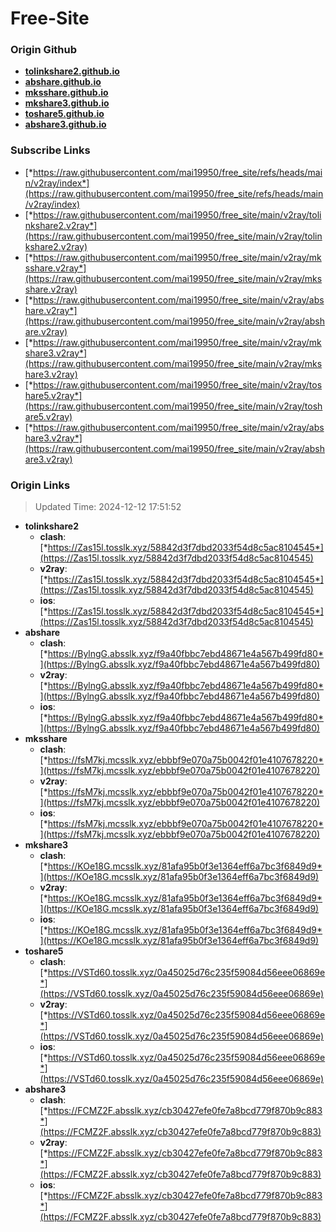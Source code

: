 # Free-Site

### Origin Github

- [**tolinkshare2.github.io**](https://github.com/tolinkshare2/tolinkshare2.github.io)
- [**abshare.github.io**](https://github.com/abshare/abshare.github.io)
- [**mksshare.github.io**](https://github.com/mksshare/mksshare.github.io)
- [**mkshare3.github.io**](https://github.com/mkshare3/mkshare3.github.io)
- [**toshare5.github.io**](https://github.com/toshare5/toshare5.github.io)
- [**abshare3.github.io**](https://github.com/abshare3/abshare3.github.io)

### Subscribe Links

- [*https://raw.githubusercontent.com/mai19950/free_site/refs/heads/main/v2ray/index*](https://raw.githubusercontent.com/mai19950/free_site/refs/heads/main/v2ray/index)
- [*https://raw.githubusercontent.com/mai19950/free_site/main/v2ray/tolinkshare2.v2ray*](https://raw.githubusercontent.com/mai19950/free_site/main/v2ray/tolinkshare2.v2ray)
- [*https://raw.githubusercontent.com/mai19950/free_site/main/v2ray/mksshare.v2ray*](https://raw.githubusercontent.com/mai19950/free_site/main/v2ray/mksshare.v2ray)
- [*https://raw.githubusercontent.com/mai19950/free_site/main/v2ray/abshare.v2ray*](https://raw.githubusercontent.com/mai19950/free_site/main/v2ray/abshare.v2ray)
- [*https://raw.githubusercontent.com/mai19950/free_site/main/v2ray/mkshare3.v2ray*](https://raw.githubusercontent.com/mai19950/free_site/main/v2ray/mkshare3.v2ray)
- [*https://raw.githubusercontent.com/mai19950/free_site/main/v2ray/toshare5.v2ray*](https://raw.githubusercontent.com/mai19950/free_site/main/v2ray/toshare5.v2ray)
- [*https://raw.githubusercontent.com/mai19950/free_site/main/v2ray/abshare3.v2ray*](https://raw.githubusercontent.com/mai19950/free_site/main/v2ray/abshare3.v2ray)

### Origin Links

> Updated Time: 2024-12-12 17:51:52

- **tolinkshare2**
  - **clash**: [*https://Zas15l.tosslk.xyz/58842d3f7dbd2033f54d8c5ac8104545*](https://Zas15l.tosslk.xyz/58842d3f7dbd2033f54d8c5ac8104545)
  - **v2ray**: [*https://Zas15l.tosslk.xyz/58842d3f7dbd2033f54d8c5ac8104545*](https://Zas15l.tosslk.xyz/58842d3f7dbd2033f54d8c5ac8104545)
  - **ios**: [*https://Zas15l.tosslk.xyz/58842d3f7dbd2033f54d8c5ac8104545*](https://Zas15l.tosslk.xyz/58842d3f7dbd2033f54d8c5ac8104545)
- **abshare**
  - **clash**: [*https://BylngG.absslk.xyz/f9a40fbbc7ebd48671e4a567b499fd80*](https://BylngG.absslk.xyz/f9a40fbbc7ebd48671e4a567b499fd80)
  - **v2ray**: [*https://BylngG.absslk.xyz/f9a40fbbc7ebd48671e4a567b499fd80*](https://BylngG.absslk.xyz/f9a40fbbc7ebd48671e4a567b499fd80)
  - **ios**: [*https://BylngG.absslk.xyz/f9a40fbbc7ebd48671e4a567b499fd80*](https://BylngG.absslk.xyz/f9a40fbbc7ebd48671e4a567b499fd80)
- **mksshare**
  - **clash**: [*https://fsM7kj.mcsslk.xyz/ebbbf9e070a75b0042f01e4107678220*](https://fsM7kj.mcsslk.xyz/ebbbf9e070a75b0042f01e4107678220)
  - **v2ray**: [*https://fsM7kj.mcsslk.xyz/ebbbf9e070a75b0042f01e4107678220*](https://fsM7kj.mcsslk.xyz/ebbbf9e070a75b0042f01e4107678220)
  - **ios**: [*https://fsM7kj.mcsslk.xyz/ebbbf9e070a75b0042f01e4107678220*](https://fsM7kj.mcsslk.xyz/ebbbf9e070a75b0042f01e4107678220)
- **mkshare3**
  - **clash**: [*https://KOe18G.mcsslk.xyz/81afa95b0f3e1364eff6a7bc3f6849d9*](https://KOe18G.mcsslk.xyz/81afa95b0f3e1364eff6a7bc3f6849d9)
  - **v2ray**: [*https://KOe18G.mcsslk.xyz/81afa95b0f3e1364eff6a7bc3f6849d9*](https://KOe18G.mcsslk.xyz/81afa95b0f3e1364eff6a7bc3f6849d9)
  - **ios**: [*https://KOe18G.mcsslk.xyz/81afa95b0f3e1364eff6a7bc3f6849d9*](https://KOe18G.mcsslk.xyz/81afa95b0f3e1364eff6a7bc3f6849d9)
- **toshare5**
  - **clash**: [*https://VSTd60.tosslk.xyz/0a45025d76c235f59084d56eee06869e*](https://VSTd60.tosslk.xyz/0a45025d76c235f59084d56eee06869e)
  - **v2ray**: [*https://VSTd60.tosslk.xyz/0a45025d76c235f59084d56eee06869e*](https://VSTd60.tosslk.xyz/0a45025d76c235f59084d56eee06869e)
  - **ios**: [*https://VSTd60.tosslk.xyz/0a45025d76c235f59084d56eee06869e*](https://VSTd60.tosslk.xyz/0a45025d76c235f59084d56eee06869e)
- **abshare3**
  - **clash**: [*https://FCMZ2F.absslk.xyz/cb30427efe0fe7a8bcd779f870b9c883*](https://FCMZ2F.absslk.xyz/cb30427efe0fe7a8bcd779f870b9c883)
  - **v2ray**: [*https://FCMZ2F.absslk.xyz/cb30427efe0fe7a8bcd779f870b9c883*](https://FCMZ2F.absslk.xyz/cb30427efe0fe7a8bcd779f870b9c883)
  - **ios**: [*https://FCMZ2F.absslk.xyz/cb30427efe0fe7a8bcd779f870b9c883*](https://FCMZ2F.absslk.xyz/cb30427efe0fe7a8bcd779f870b9c883)
